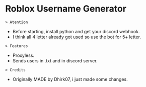 # Roblox Username Generator

`> Atention`

- Before starting, install python and get your discord webhook.
- I think all 4 letter already got used so use the bot for 5+ letter.
 
 

`> Features`

- Proxyless.
- Sends users in .txt and in discord server.
 
 
`> Credits`

- Originally MADE by Dhirk07, i just made some changes.
